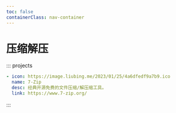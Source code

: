 ```yaml
---
toc: false
containerClass: nav-container
---
```


# 压缩解压

::: projects

```yaml
- icon: https://image.liubing.me/2023/01/25/4a6dfedf9a7b9.ico
  name: 7-Zip
  desc: 经典开源免费的文件压缩/解压缩工具。
  link: https://www.7-zip.org/
```

:::
